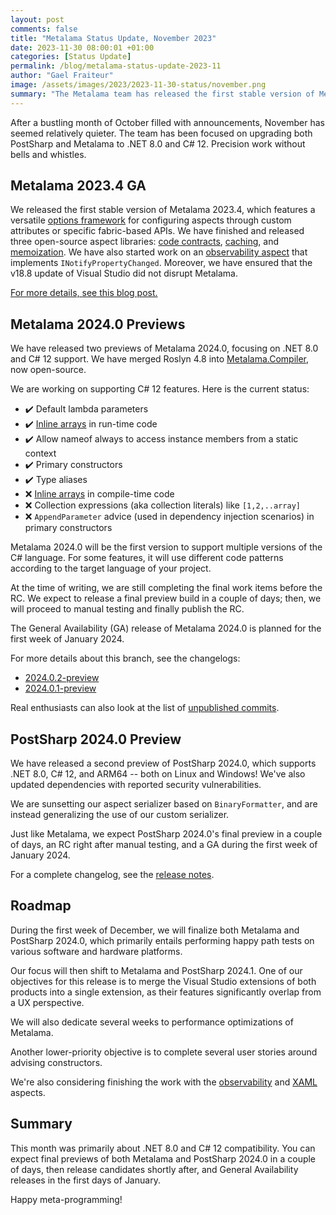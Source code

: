 ```yaml
---
layout: post
comments: false
title: "Metalama Status Update, November 2023"
date: 2023-11-30 08:00:01 +01:00
categories: [Status Update]
permalink: /blog/metalama-status-update-2023-11
author: "Gael Fraiteur"
image: /assets/images/2023/2023-11-30-status/november.png
summary: "The Metalama team has released the first stable version of Metalama 2023.4, and two previews of Metalama 2024.0, focusing on .NET 8.0 and C# 12 support. The General Availability (GA) release of Metalama 2024.0 is planned for the first week of January 2024."
---
```


After a bustling month of October filled with announcements, November has seemed relatively quieter. The team has been focused on upgrading both PostSharp and Metalama to .NET 8.0 and C# 12. Precision work without bells and whistles.

## Metalama 2023.4 GA

We released the first stable version of Metalama 2023.4, which features a versatile [options framework](https://doc.postsharp.net/metalama/conceptual/aspects/configuration) for configuring aspects through custom attributes or specific fabric-based APIs. We have finished and released three open-source aspect libraries: [code contracts](https://doc.postsharp.net/metalama/patterns/contracts), [caching](https://doc.postsharp.net/metalama/patterns/caching), and [memoization](https://doc.postsharp.net/metalama/patterns/memoization). We have also started work on an [observability aspect](https://doc.postsharp.net/metalama/api/metalama_patterns_observability_observableattribute) that implements `INotifyPropertyChanged`. Moreover, we have ensured that the v18.8 update of Visual Studio did not disrupt Metalama.

[For more details, see this blog post.](https://blog.postsharp.net/metalama-2023-4-ga)

## Metalama 2024.0 Previews

We have released two previews of Metalama 2024.0, focusing on .NET 8.0 and C# 12 support. We have merged Roslyn 4.8 into [Metalama.Compiler](https://github.com/postsharp/Metalama.Compiler), now open-source.

We are working on supporting C# 12 features. Here is the current status:

-  ✔️  Default lambda parameters
-  ✔️ [Inline arrays](https://learn.microsoft.com/en-us/dotnet/csharp/whats-new/csharp-12#inline-arrays)  in run-time code
-  ✔️ Allow nameof always to access instance members from a static context
-  ✔️ Primary constructors
-  ✔️ Type aliases
-  ❌  [Inline arrays](https://learn.microsoft.com/en-us/dotnet/csharp/whats-new/csharp-12#inline-arrays) in compile-time code
-  ❌ Collection expressions (aka collection literals) like `[1,2,..array]`
-  ❌  `AppendParameter` advice (used in dependency injection scenarios) in primary constructors

Metalama 2024.0 will be the first version to support multiple versions of the C# language. For some features, it will use different code patterns according to the target language of your project.

At the time of writing, we are still completing the final work items before the RC. We expect to release a final preview build in a couple of days; then, we will proceed to manual testing and finally publish the RC.

The General Availability (GA) release of Metalama 2024.0 is planned for the first week of January 2024.

For more details about this branch, see the changelogs:

- [2024.0.2-preview](https://github.com/orgs/postsharp/discussions/241)
- [2024.0.1-preview](https://github.com/orgs/postsharp/discussions/238)

Real enthusiasts can also look at the list of [unpublished commits](https://github.com/postsharp/Metalama.Framework/compare/release/2024.0...develop/2024.0).

## PostSharp 2024.0 Preview

We have released a second preview of PostSharp 2024.0, which supports .NET 8.0, C# 12, and ARM64 -- both on Linux and Windows! We've also updated dependencies with reported security vulnerabilities.

We are sunsetting our aspect serializer based on `BinaryFormatter`, and are instead generalizing the use of our custom serializer.

Just like Metalama, we expect PostSharp 2024.0's final preview in a couple of days, an RC right after manual testing, and a GA during the first week of January 2024.

For a complete changelog, see the [release notes](https://www.postsharp.net/downloads/postsharp-2024.0/v2024.0.2/PostSharp-ReleaseNotes-2024.0.2-preview).

## Roadmap

During the first week of December, we will finalize both Metalama and PostSharp 2024.0, which primarily entails performing happy path tests on various software and hardware platforms.

Our focus will then shift to Metalama and PostSharp 2024.1. One of our objectives for this release is to merge the Visual Studio extensions of both products into a single extension, as their features significantly overlap from a UX perspective.

We will also dedicate several weeks to performance optimizations of Metalama.

Another lower-priority objective is to complete several user stories around advising constructors.

We're also considering finishing the work with the [observability](https://github.com/postsharp/Metalama.Patterns/tree/release/2024.0/src/Metalama.Patterns.Observability) and [XAML](https://github.com/postsharp/Metalama.Patterns/tree/release/2024.0/src/Metalama.Patterns.Xaml) aspects.

## Summary

This month was primarily about .NET 8.0 and C# 12 compatibility. You can expect final previews of both Metalama and PostSharp 2024.0 in a couple of days, then release candidates shortly after, and General Availability releases in the first days of January.

Happy meta-programming!

  

